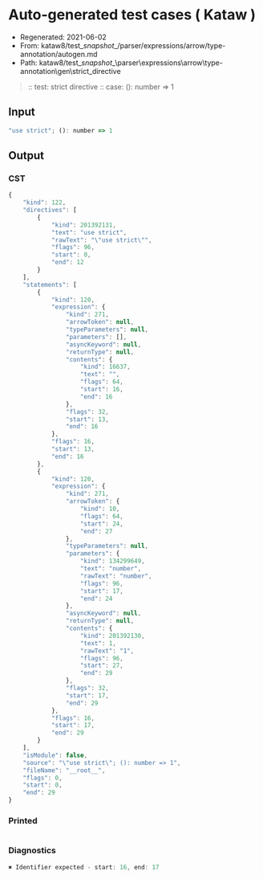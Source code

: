 # Auto-generated test cases ( Kataw )
- Regenerated: 2021-06-02
- From: kataw8/test\__snapshot__/parser/expressions/arrow/type-annotation/autogen.md
- Path: kataw8/test\__snapshot__\parser\expressions\arrow\type-annotation\gen\strict_directive
> :: test: strict directive
> :: case: (): number => 1
## Input

`````js
"use strict"; (): number => 1
`````
## Output

### CST

```javascript
{
    "kind": 122,
    "directives": [
        {
            "kind": 201392131,
            "text": "use strict",
            "rawText": "\"use strict\"",
            "flags": 96,
            "start": 0,
            "end": 12
        }
    ],
    "statements": [
        {
            "kind": 120,
            "expression": {
                "kind": 271,
                "arrowToken": null,
                "typeParameters": null,
                "parameters": [],
                "asyncKeyword": null,
                "returnType": null,
                "contents": {
                    "kind": 16637,
                    "text": "",
                    "flags": 64,
                    "start": 16,
                    "end": 16
                },
                "flags": 32,
                "start": 13,
                "end": 16
            },
            "flags": 16,
            "start": 13,
            "end": 16
        },
        {
            "kind": 120,
            "expression": {
                "kind": 271,
                "arrowToken": {
                    "kind": 10,
                    "flags": 64,
                    "start": 24,
                    "end": 27
                },
                "typeParameters": null,
                "parameters": {
                    "kind": 134299649,
                    "text": "number",
                    "rawText": "number",
                    "flags": 96,
                    "start": 17,
                    "end": 24
                },
                "asyncKeyword": null,
                "returnType": null,
                "contents": {
                    "kind": 201392130,
                    "text": 1,
                    "rawText": "1",
                    "flags": 96,
                    "start": 27,
                    "end": 29
                },
                "flags": 32,
                "start": 17,
                "end": 29
            },
            "flags": 16,
            "start": 17,
            "end": 29
        }
    ],
    "isModule": false,
    "source": "\"use strict\"; (): number => 1",
    "fileName": "__root__",
    "flags": 0,
    "start": 0,
    "end": 29
}
```

### Printed

```javascript

```

### Diagnostics

```javascript
✖ Identifier expected - start: 16, end: 17

```

